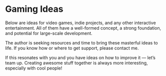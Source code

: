 # Gaming Ideas

Below are ideas for video games, indie projects, and any other interactive entertainment. All of them have a well-formed concept, a strong foundation, and potential for large-scale development.

The author is seeking resources and time to bring these masterful ideas to life. If you know how or where to get support, please contact me.

If this resonates with you and you have ideas on how to improve it — let’s team up. Creating awesome stuff together is always more interesting, especially with cool people!
